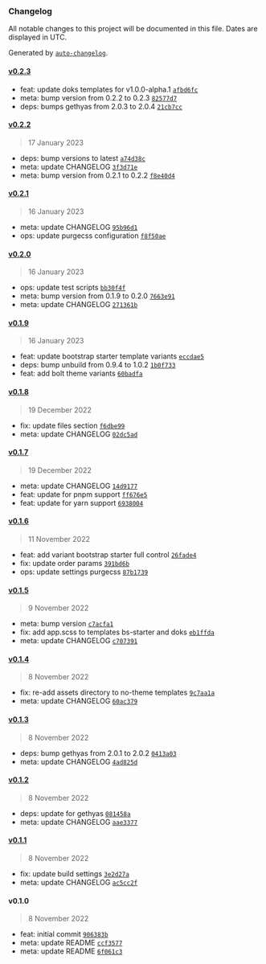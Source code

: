### Changelog

All notable changes to this project will be documented in this file. Dates are displayed in UTC.

Generated by [`auto-changelog`](https://github.com/CookPete/auto-changelog).

#### [v0.2.3](https://github.com/gethyas/create-hyas/compare/v0.2.2...v0.2.3)

- feat: update doks templates for v1.0.0-alpha.1 [`afbd6fc`](https://github.com/gethyas/create-hyas/commit/afbd6fc363e62fb930c52ca5f24df61ad2b5c6e2)
- meta: bump version from 0.2.2 to 0.2.3 [`82577d7`](https://github.com/gethyas/create-hyas/commit/82577d703528f710f836ba61119680c08a9d3d48)
- deps: bumps gethyas from 2.0.3 to 2.0.4 [`21cb7cc`](https://github.com/gethyas/create-hyas/commit/21cb7ccb66e9022c4b52771943e9364aabd4407e)

#### [v0.2.2](https://github.com/gethyas/create-hyas/compare/v0.2.1...v0.2.2)

> 17 January 2023

- deps: bump versions to latest [`a74d38c`](https://github.com/gethyas/create-hyas/commit/a74d38cee30c820e385c840d61946dcd95f3aff9)
- meta: update CHANGELOG [`3f3d71e`](https://github.com/gethyas/create-hyas/commit/3f3d71ee956f4269f8e7b19a61e6aca7dc57e80d)
- meta: bump version from 0.2.1 to 0.2.2 [`f8e40d4`](https://github.com/gethyas/create-hyas/commit/f8e40d483914d8460d7b665a2705940574004917)

#### [v0.2.1](https://github.com/gethyas/create-hyas/compare/v0.2.0...v0.2.1)

> 16 January 2023

- meta: update CHANGELOG [`95b96d1`](https://github.com/gethyas/create-hyas/commit/95b96d10cf508fac7812084cea90bb3f94284af9)
- ops: update purgecss configuration [`f8f50ae`](https://github.com/gethyas/create-hyas/commit/f8f50ae8c31c39975bf6440fdc9b13e4793c55e7)

#### [v0.2.0](https://github.com/gethyas/create-hyas/compare/v0.1.9...v0.2.0)

> 16 January 2023

- ops: update test scripts [`bb30f4f`](https://github.com/gethyas/create-hyas/commit/bb30f4ffb07edb875e113cb9f7c24dc8db7a895b)
- meta: bump version from 0.1.9 to 0.2.0 [`7663e91`](https://github.com/gethyas/create-hyas/commit/7663e91ff481a602811222450a89dabf5c91f1a8)
- meta: update CHANGELOG [`271361b`](https://github.com/gethyas/create-hyas/commit/271361bf90fbbbde6b9f5b0939f718d07829426e)

#### [v0.1.9](https://github.com/gethyas/create-hyas/compare/v0.1.8...v0.1.9)

> 16 January 2023

- feat: update bootstrap starter template variants [`eccdae5`](https://github.com/gethyas/create-hyas/commit/eccdae5b5129749a6dab6f7205ae20df6f3095e0)
- deps: bump unbuild from 0.9.4 to 1.0.2 [`1b0f733`](https://github.com/gethyas/create-hyas/commit/1b0f733f367d2ee18d9f5b8de543b4a8b25935ed)
- feat: add bolt theme variants [`60badfa`](https://github.com/gethyas/create-hyas/commit/60badfab293369f9589b167fe2e68ae5f4ed6a65)

#### [v0.1.8](https://github.com/gethyas/create-hyas/compare/v0.1.7...v0.1.8)

> 19 December 2022

- fix: update files section [`f6dbe99`](https://github.com/gethyas/create-hyas/commit/f6dbe99068fec471939e78fb2534fb7da538e7bc)
- meta: update CHANGELOG [`02dc5ad`](https://github.com/gethyas/create-hyas/commit/02dc5adc248deef0a4fef719cd2ef5ae6d4d2ebe)

#### [v0.1.7](https://github.com/gethyas/create-hyas/compare/v0.1.6...v0.1.7)

> 19 December 2022

- meta: update CHANGELOG [`14d9177`](https://github.com/gethyas/create-hyas/commit/14d917735b1e12c482e8023184d49e8694e1ac9d)
- feat: update for pnpm support [`ff676e5`](https://github.com/gethyas/create-hyas/commit/ff676e5c0b810e2342cb31f69ecc21cb42072a2e)
- feat: update for yarn support [`6938004`](https://github.com/gethyas/create-hyas/commit/69380041798e639c2bae41d591b372439de6f81b)

#### [v0.1.6](https://github.com/gethyas/create-hyas/compare/v0.1.5...v0.1.6)

> 11 November 2022

- feat: add variant bootstrap starter full control [`26fade4`](https://github.com/gethyas/create-hyas/commit/26fade4a3597c0f5a0c9a48ada28705ae46f0c31)
- fix: update order params [`391bd6b`](https://github.com/gethyas/create-hyas/commit/391bd6b6182623c10acefcf030925d8f329ca64b)
- ops: update settings purgecss [`87b1739`](https://github.com/gethyas/create-hyas/commit/87b1739d55c7e3880ea0496c8abd6e7f825bc0ab)

#### [v0.1.5](https://github.com/gethyas/create-hyas/compare/v0.1.4...v0.1.5)

> 9 November 2022

- meta: bump version [`c7acfa1`](https://github.com/gethyas/create-hyas/commit/c7acfa14e07d8b6676e7118f153b2ccf4e038bad)
- fix: add app.scss to templates bs-starter and doks [`eb1ffda`](https://github.com/gethyas/create-hyas/commit/eb1ffda1aa9c3ca03d531d11dc931ca587ab681e)
- meta: update CHANGELOG [`c707391`](https://github.com/gethyas/create-hyas/commit/c707391f901290879f64fdf30eb40d66543b3846)

#### [v0.1.4](https://github.com/gethyas/create-hyas/compare/v0.1.3...v0.1.4)

> 8 November 2022

- fix: re-add assets directory to no-theme templates [`9c7aa1a`](https://github.com/gethyas/create-hyas/commit/9c7aa1a7a74fa86e0c93873a88144e58a4ed8361)
- meta: update CHANGELOG [`60ac379`](https://github.com/gethyas/create-hyas/commit/60ac3796ec0b7de269658c3b2e88b10408c54539)

#### [v0.1.3](https://github.com/gethyas/create-hyas/compare/v0.1.2...v0.1.3)

> 8 November 2022

- deps: bump gethyas from 2.0.1 to 2.0.2 [`0413a03`](https://github.com/gethyas/create-hyas/commit/0413a03d9fc0ec4e4b6c0af9a12c617f75cd5e55)
- meta: update CHANGELOG [`4ad825d`](https://github.com/gethyas/create-hyas/commit/4ad825db5cd8e99b8199c878995f24fd6656d95d)

#### [v0.1.2](https://github.com/gethyas/create-hyas/compare/v0.1.1...v0.1.2)

> 8 November 2022

- deps: update for gethyas [`081458a`](https://github.com/gethyas/create-hyas/commit/081458a7c331e2fd4ea277f4ec3cd95c94db1649)
- meta: update CHANGELOG [`aae3377`](https://github.com/gethyas/create-hyas/commit/aae3377af90eb55a4e488059ccd8d8eef0c93277)

#### [v0.1.1](https://github.com/gethyas/create-hyas/compare/v0.1.0...v0.1.1)

> 8 November 2022

- fix: update build settings [`3e2d27a`](https://github.com/gethyas/create-hyas/commit/3e2d27a1b66d0bf0f5d8938697c50191dd132455)
- meta: update CHANGELOG [`ac5cc2f`](https://github.com/gethyas/create-hyas/commit/ac5cc2f46dd47edd6f4db07d87895c681e54abbf)

#### v0.1.0

> 8 November 2022

- feat: initial commit [`906383b`](https://github.com/gethyas/create-hyas/commit/906383b88e04d975c1a58d5cef434a58d059ef0d)
- meta: update README [`ccf3577`](https://github.com/gethyas/create-hyas/commit/ccf3577005b46e9cbe1557b4b92c0b1f0cc589d4)
- meta: update README [`6f061c3`](https://github.com/gethyas/create-hyas/commit/6f061c35c4d36848febc176da614927b3151ce69)
